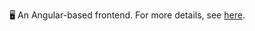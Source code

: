 🖥️ An Angular-based frontend. For more details, see [here](https://github.com/akolpakov-somehash/headless-ecom).
